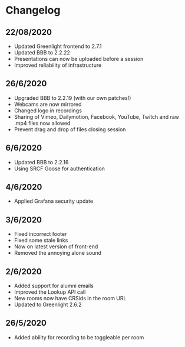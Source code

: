 Changelog
=========

22/08/2020
----------

-   Updated Greenlight frontend to 2.7.1
-   Updated BBB to 2.2.22
-   Presentations can now be uploaded before a session
-   Improved reliability of infrastructure

26/6/2020
---------

-   Upgraded BBB to 2.2.19 (with our own patches!)
-   Webcams are now mirrored
-   Changed logo in recordings
-   Sharing of Vimeo, Dailymotion, Facebook, YouTube, Twitch and raw
    .mp4 files now allowed
-   Prevent drag and drop of files closing session

6/6/2020
--------

-   Updated BBB to 2.2.16
-   Using SRCF Goose for authentication

4/6/2020
--------

-   Applied Grafana security update

3/6/2020
--------

-   Fixed incorrect footer
-   Fixed some stale links
-   Now on latest version of front-end
-   Removed the annoying alone sound

2/6/2020
--------

-   Added support for alumni emails
-   Improved the Lookup API call
-   New rooms now have CRSids in the room URL
-   Updated to Greenlight 2.6.2

26/5/2020
---------

-   Added ability for recording to be toggleable per room
